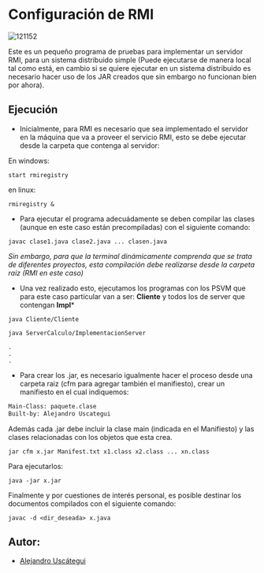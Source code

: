 # Configuración de RMI

![121152](https://github.com/Uscateguito/taller_distribuidos_ServidorRMI/assets/103542486/40f57599-7bf8-4b99-a894-51a4905004a4)

Este es un pequeño programa de pruebas para implementar un servidor RMI, para un sistema distribuido simple (Puede ejecutarse de manera local tal como está, en cambio si se quiere ejecutar en un sistema distribuido es necesario hacer uso de los JAR creados que sin embargo no funcionan bien por ahora).

## Ejecución

- Inicialmente, para RMI es necesario que sea implementado el servidor en la máquina que va a proveer el servicio RMI, esto se debe ejecutar desde la carpeta que contenga al servidor:

En windows:

```shell
start rmiregistry
```

en linux:

```shell
rmiregistry &
```

- Para ejecutar el programa adecuádamente se deben compilar las clases (aunque en este caso están precompiladas) con el siguiente comando:

```shell
javac clase1.java clase2.java ... clasen.java
```

*Sin embargo, para que la terminal dinámicamente comprenda que se trata de diferentes proyectos, esta compilación debe realizarse desde la carpeta raiz (RMI en este caso)*

* Una vez realizado esto, ejecutamos los programas con los PSVM que para este caso particular van a ser: **Cliente** y todos los de server que contengan **Impl***

```shell
java Cliente/Cliente

java ServerCalculo/ImplementacionServer

.
.
.

```

- Para crear los .jar, es necesario igualmente hacer el proceso desde una carpeta raiz (cfm para agregar también el manifiesto), crear un manifiesto en el cual indiquemos:

```txt
Main-Class: paquete.clase
Built-by: Alejandro Uscategui
```

Además cada .jar debe incluir la clase main (indicada en el Manifiesto) y las clases relacionadas con los objetos que esta crea.

```shell
jar cfm x.jar Manifest.txt x1.class x2.class ... xn.class
```

Para ejecutarlos:

```shell
java -jar x.jar
```

Finalmente y por cuestiones de interés personal, es posible destinar los documentos compilados con el siguiente comando:

```shell
javac -d <dir_deseada> x.java
```

## Autor:

* [Alejandro Uscátegui](https://github.com/Uscateguito)
